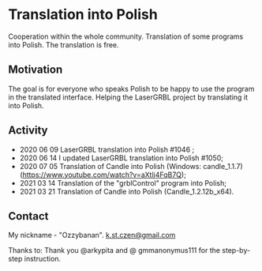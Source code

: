 # Translation into Polish
Cooperation within the whole community.
Translation of some programs into Polish.
The translation is free.

## Motivation
The goal is for everyone who speaks Polish to be happy to use the program in the translated interface.
Helping the LaserGRBL project by translating it into Polish.

## Activity
- 2020 06 09 LaserGRBL translation into Polish #1046 ;
- 2020 06 14 I updated LaserGRBL translation into Polish #1050;
- 2020 07 05 Translation of Candle into Polish (Windows: candle_1.1.7) (https://www.youtube.com/watch?v=aXtlj4FqB7Q); 
- 2021 03 14 Translation of the "grblControl" program into Polish;
- 2021 03 21 Translation of Candle into Polish (Candle_1.2.12b_x64).

## Contact
My nickname - "Ozzybanan".
k.st.czen@gmail.com

Thanks to:
Thank you @arkypita and @ gmmanonymus111 for the step-by-step instruction.
